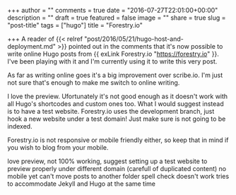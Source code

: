 +++
author = ""
comments = true
date = "2016-07-27T22:01:00+00:00"
description = ""
draft = true
featured = false
image = ""
share = true
slug = "post-title"
tags = ["hugo"]
title = "Forestry.io"

+++
A reader of {{< relref "post/2016/05/21/hugo-host-and-deployment.md" >}} pointed out in the comments that it's now possible to write online Hugo posts from {{ exLink Forestry.io "https://forestry.io" }}. I've been playing with it and I'm currently using it to write this very post.

As far as writing online goes it's a big improvement over scribe.io. I'm just not sure that's enough to make me switch to online writing.

I love the preview. Ufortunately it's not good enough as it doesn't work with all Hugo's shortcodes and custom ones too.
What I would suggest instead is to have a test website. Forestry.io uses the development branch, just hook a new website under a test domain! Just make sure is not going to be indexed.

Forestry.io is not responsive or mobile friendly either, so keep that in mind if you wish to blog from your mobile.


love preview, not 100% working, suggest setting up a test website to preview properly under different domain (carefull of duplicated content)
no mobile yet
can't move posts to another folder
spell check doesn't work
tries to accommodate Jekyll and Hugo at the same time